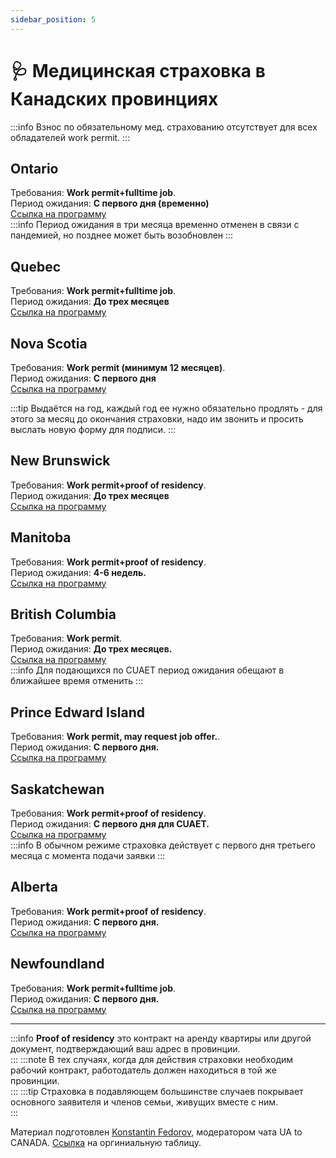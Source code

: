 ```yaml
---
sidebar_position: 5
---
```

#  🩺 Медицинская страховка в Канадских провинциях


:::info
Взнос по обязательному мед. страхованию отсутствует для всех обладателей work permit.
:::
## Ontario
Требования: **Work permit+fulltime job**.  
Период ожидания: **С первого дня (временно)**  
[Ссылка на программу](https://www.ontario.ca/page/apply-ohip-and-get-health-card)  
:::info
Период ожидания в три месяца временно отменен в связи с пандемией, но позднее может быть возобновлен
:::

## Quebec 
Требования: **Work permit+fulltime job**.  
Период ожидания: **До трех месяцев**  
[Ссылка на программу](https://www.ramq.gouv.qc.ca/en/citizens/health-insurance/register)  

## Nova Scotia
Требования: **Work permit (минимум 12 месяцев)**.  
Период ожидания: **С первого дня**  
[Ссылка на программу](https://novascotia.ca/dhw/msi/health_cards.asp)  

:::tip
Выдаётся на год, каждый год ее нужно обязательно продлять - для этого за месяц до окончания страховки, надо им звонить и просить выслать новую форму для подписи.
:::

## New Brunswick
Требования: **Work permit+proof of residency**.  
Период ожидания: **До трех месяцев**  
[Ссылка на программу](https://www2.gnb.ca/content/gnb/en/departments/health/MedicarePrescriptionDrugPlan/content/medicare/ApplyingforaCard.html)  


## Manitoba
Требования: **Work permit+proof of residency**.  
Период ожидания: **4-6 недель.**  
[Ссылка на программу](https://www.gov.mb.ca/health/mhsip/index.html)  


## British Columbia
Требования: **Work permit**.  
Период ожидания: **До трех месяцев.**  
[Ссылка на программу](https://www2.gov.bc.ca/gov/content/health/health-drug-coverage/msp/bc-residents/eligibility-and-enrolment/how-to-enrol)  
:::info
Для подающихся по CUAET период ожидания обещают в ближайшее время отменить
:::


## Prince Edward Island
Требования: **Work permit, may request job offer.**.  
Период ожидания: **С первого дня.**  
[Ссылка на программу](https://www.princeedwardisland.ca/en/service/apply-for-pei-health-card-new-residents)  

## Saskatchewan
Требования: **Work permit+proof of residency**.  
Период ожидания: **С первого дня для CUAET.**  
[Ссылка на программу](https://www.ehealthsask.ca/residents/health-cards/Pages/Apply-for-a-Health-Card.aspx)  
:::info
В обычном режиме страховка действует с первого дня третьего месяца с момента подачи заявки
:::


## Alberta
Требования: **Work permit+proof of residency**.  
Период ожидания: **С первого дня.**  
[Ссылка на программу](https://www.alberta.ca/ahcip-apply.aspx)  

## Newfoundland
Требования: **Work permit+fulltime job**.  
Период ожидания: **С первого дня.**  
[Ссылка на программу](https://www.gov.nl.ca/hcs/mcp/)  

------

:::info
**Proof of residency** это  контракт на аренду квартиры или другой документ, подтверждающий ваш адрес в провинции.  
:::
:::note
В тех случаях, когда для действия страховки необходим рабочий контракт, работодатель должен находиться в той же провинции.  
:::
:::tip
Страховка в подавляющем большинстве случаев покрывает основного заявителя и членов семьи, живущих вместе с ним.  
:::

Материал подготовлен [Konstantin Fedorov](https://t.me/paors), модератором чата UA to CANADA. [Ссылка](https://docs.google.com/spreadsheets/d/1AuR536sq6cMBqTCqpjDSI1Dp6ZSx1MiowMCmLFm_4Ug/edit#gid=0) на оргиниальную таблицу.


